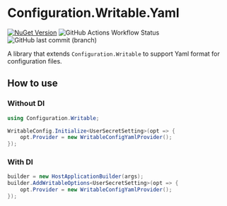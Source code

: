 # Configuration.Writable.Yaml
[![NuGet Version](https://img.shields.io/nuget/v/Configuration.Writable?style=flat-square&logo=NuGet&color=0080CC)](https://www.nuget.org/packages/Configuration.Writable.Yaml/) ![GitHub Actions Workflow Status](https://img.shields.io/github/actions/workflow/status/arika0093/Configuration.Writable/test.yaml?branch=main&label=Test&style=flat-square) ![GitHub last commit (branch)](https://img.shields.io/github/last-commit/arika0093/Configuration.Writable?style=flat-square)

A library that extends `Configuration.Writable` to support Yaml format for configuration files.

## How to use
### Without DI

```csharp
using Configuration.Writable;

WritableConfig.Initialize<UserSecretSetting>(opt => {
    opt.Provider = new WritableConfigYamlProvider();
});
```

### With DI

```csharp
builder = new HostApplicationBuilder(args);
builder.AddWritableOptions<UserSecretSetting>(opt => {
    opt.Provider = new WritableConfigYamlProvider();
});
```

